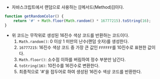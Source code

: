 - 자바스크립트에서 랜덤으로 사용하는 [[메서드(Method)]]이다.

```js
function getRandomColor() {
	return '#' + Math.floor(Math.random() * 16777215).toString(16);
}
```

- 위 코드는 무작위로 생성된 16진수 색상 코드를 반환하는 코드이다.
	1. `Math.random()`: 0 이상 1 미만의 난수(랜덤 숫자)를 생성한다.
	2. `16777215`: 16진수 색상 코드 중 가장 큰 값인 `FFFFFF`를 10진수로 표현한 값이다.
	3. `Math.floor()`: 소수점 이하를 버림하여 정수 부분만 남긴다.
	4. `toString(16)`: 10진수를 16진수로 변환한다.
	5. 최종적으로 '#'을 접두어로 하여 생성된 16진수 색상 코드를 반환한다.